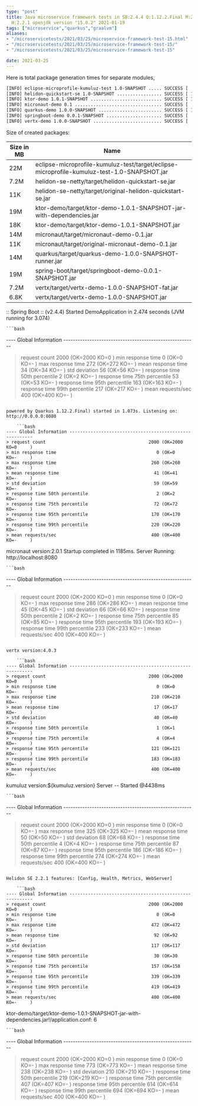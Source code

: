 ```yaml
---
type: "post"
title: Java microservice framework tests in SB:2.4.4 Q:1.12.2.Final M:2.4.1 V:4.0.3
  H:2.2.1 openjdk version "15.0.2" 2021-01-19
tags: ["microservice","quarkus","graalvm"]
aliases:
- "/microservicetests/2021/03/25/microservice-framework-test-15.html"
- "/microservicetests/2021/03/25/microservice-framework-test-15/"
- "/microservicetests/2021/03/25/microservice-framework-test-15"

date: 2021-03-25
---
```

 
Here is total package generation times for separate modules,
```bash
[INFO] eclipse-microprofile-kumuluz-test 1.0-SNAPSHOT ..... SUCCESS [  4.383 s]
[INFO] helidon-quickstart-se 1.0-SNAPSHOT ................. SUCCESS [ 12.787 s]
[INFO] ktor-demo 1.0.1-SNAPSHOT ........................... SUCCESS [ 13.791 s]
[INFO] micronaut-demo 0.1 ................................. SUCCESS [  8.529 s]
[INFO] quarkus-demo 1.0.0-SNAPSHOT ........................ SUCCESS [ 18.130 s]
[INFO] springboot-demo 0.0.1-SNAPSHOT ..................... SUCCESS [  8.321 s]
[INFO] vertx-demo 1.0.0-SNAPSHOT .......................... SUCCESS [  4.682 s]
```
Size of created packages:

| Size in MB |  Name |
|------------|-------|
| 22M | eclipse-microprofile-kumuluz-test/target/eclipse-microprofile-kumuluz-test-1.0-SNAPSHOT.jar |
| 7.2M | helidon-se-netty/target/helidon-quickstart-se.jar |
| 11K | helidon-se-netty/target/original-helidon-quickstart-se.jar |
| 19M | ktor-demo/target/ktor-demo-1.0.1-SNAPSHOT-jar-with-dependencies.jar |
| 18K | ktor-demo/target/ktor-demo-1.0.1-SNAPSHOT.jar |
| 14M | micronaut/target/micronaut-demo-0.1.jar |
| 11K | micronaut/target/original-micronaut-demo-0.1.jar |
| 14M | quarkus/target/quarkus-demo-1.0.0-SNAPSHOT-runner.jar |
| 19M | spring-boot/target/springboot-demo-0.0.1-SNAPSHOT.jar |
| 7.2M | vertx/target/vertx-demo-1.0.0-SNAPSHOT-fat.jar |
| 6.8K | vertx/target/vertx-demo-1.0.0-SNAPSHOT.jar |


:: Spring Boot :: (v2.4.4) Started DemoApplication in 2.474 seconds (JVM running for 3.074)

    ```bash
---- Global Information --------------------------------------------------------
> request count                                       2000 (OK=2000   KO=0     )
> min response time                                      0 (OK=0      KO=-     )
> max response time                                    272 (OK=272    KO=-     )
> mean response time                                    34 (OK=34     KO=-     )
> std deviation                                         56 (OK=56     KO=-     )
> response time 50th percentile                          2 (OK=2      KO=-     )
> response time 75th percentile                         53 (OK=53     KO=-     )
> response time 95th percentile                        163 (OK=163    KO=-     )
> response time 99th percentile                        217 (OK=217    KO=-     )
> mean requests/sec                                    400 (OK=400    KO=-     )
```

powered by Quarkus 1.12.2.Final) started in 1.073s. Listening on: http://0.0.0.0:8080

    ```bash
---- Global Information --------------------------------------------------------
> request count                                       2000 (OK=2000   KO=0     )
> min response time                                      0 (OK=0      KO=-     )
> max response time                                    260 (OK=260    KO=-     )
> mean response time                                    41 (OK=41     KO=-     )
> std deviation                                         59 (OK=59     KO=-     )
> response time 50th percentile                          2 (OK=2      KO=-     )
> response time 75th percentile                         72 (OK=72     KO=-     )
> response time 95th percentile                        170 (OK=170    KO=-     )
> response time 99th percentile                        220 (OK=220    KO=-     )
> mean requests/sec                                    400 (OK=400    KO=-     )
```

micronaut version:2.0.1 Startup completed in 1185ms. Server Running: http://localhost:8080

    ```bash
---- Global Information --------------------------------------------------------
> request count                                       2000 (OK=2000   KO=0     )
> min response time                                      0 (OK=0      KO=-     )
> max response time                                    286 (OK=286    KO=-     )
> mean response time                                    45 (OK=45     KO=-     )
> std deviation                                         66 (OK=66     KO=-     )
> response time 50th percentile                          2 (OK=2      KO=-     )
> response time 75th percentile                         85 (OK=85     KO=-     )
> response time 95th percentile                        193 (OK=193    KO=-     )
> response time 99th percentile                        233 (OK=233    KO=-     )
> mean requests/sec                                    400 (OK=400    KO=-     )
```

vertx version:4.0.3

    ```bash
---- Global Information --------------------------------------------------------
> request count                                       2000 (OK=2000   KO=0     )
> min response time                                      0 (OK=0      KO=-     )
> max response time                                    210 (OK=210    KO=-     )
> mean response time                                    17 (OK=17     KO=-     )
> std deviation                                         40 (OK=40     KO=-     )
> response time 50th percentile                          1 (OK=1      KO=-     )
> response time 75th percentile                          4 (OK=4      KO=-     )
> response time 95th percentile                        121 (OK=121    KO=-     )
> response time 99th percentile                        183 (OK=183    KO=-     )
> mean requests/sec                                    400 (OK=400    KO=-     )
```

kumuluz version:${kumuluz.version} Server -- Started @4438ms

    ```bash
---- Global Information --------------------------------------------------------
> request count                                       2000 (OK=2000   KO=0     )
> min response time                                      0 (OK=0      KO=-     )
> max response time                                    325 (OK=325    KO=-     )
> mean response time                                    50 (OK=50     KO=-     )
> std deviation                                         68 (OK=68     KO=-     )
> response time 50th percentile                          4 (OK=4      KO=-     )
> response time 75th percentile                         87 (OK=87     KO=-     )
> response time 95th percentile                        186 (OK=186    KO=-     )
> response time 99th percentile                        274 (OK=274    KO=-     )
> mean requests/sec                                    400 (OK=400    KO=-     )
```

Helidon SE 2.2.1 features: [Config, Health, Metrics, WebServer]

    ```bash
---- Global Information --------------------------------------------------------
> request count                                       2000 (OK=2000   KO=0     )
> min response time                                      0 (OK=0      KO=-     )
> max response time                                    472 (OK=472    KO=-     )
> mean response time                                    92 (OK=92     KO=-     )
> std deviation                                        117 (OK=117    KO=-     )
> response time 50th percentile                         30 (OK=30     KO=-     )
> response time 75th percentile                        157 (OK=158    KO=-     )
> response time 95th percentile                        339 (OK=339    KO=-     )
> response time 99th percentile                        419 (OK=419    KO=-     )
> mean requests/sec                                    400 (OK=400    KO=-     )
```

ktor-demo/target/ktor-demo-1.0.1-SNAPSHOT-jar-with-dependencies.jar!/application.conf: 6

    ```bash
---- Global Information --------------------------------------------------------
> request count                                       2000 (OK=2000   KO=0     )
> min response time                                      0 (OK=0      KO=-     )
> max response time                                    773 (OK=773    KO=-     )
> mean response time                                   238 (OK=238    KO=-     )
> std deviation                                        210 (OK=210    KO=-     )
> response time 50th percentile                        219 (OK=219    KO=-     )
> response time 75th percentile                        407 (OK=407    KO=-     )
> response time 95th percentile                        614 (OK=614    KO=-     )
> response time 99th percentile                        694 (OK=694    KO=-     )
> mean requests/sec                                    400 (OK=400    KO=-     )
```

